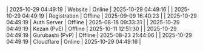 | 2025-10-29 04:49:19 | Website | Online | 2025-10-29 04:49:16 |
| 2025-10-29 04:49:19 | Registration | Offline | 2025-09-09 16:40:23 |
| 2025-10-29 04:49:19 | Auth Server | Offline | 2025-08-18 09:33:31 |
| 2025-10-29 04:49:19 | Kezan (PvE) | Offline | 2025-10-11 12:51:30 |
| 2025-10-29 04:49:19 | Gurubashi (PvP) | Offline | 2025-08-23 21:44:06 |
| 2025-10-29 04:49:19 | Cloudflare | Online | 2025-10-29 04:49:16 |
